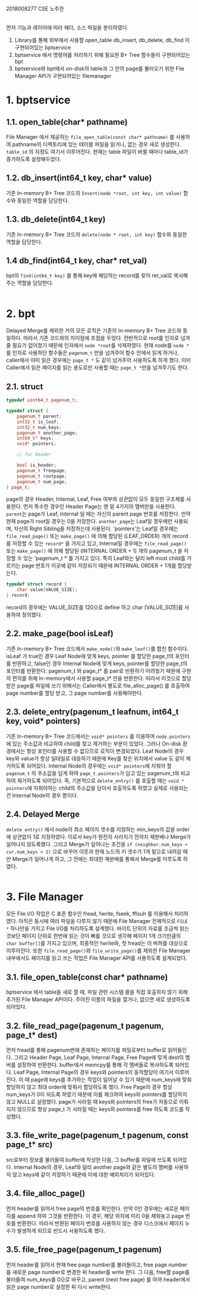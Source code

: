 2018008277 CSE 노주찬<br><br>

먼저 기능과 레이어에 따라 헤더, 소스 파일을 분리하였다.<br>

1. Library를 통해 외부에서 사용할 open_table db_insert, db_delete, db_find 이 구현되어있는 bptservice
2. bptservice 에서 명령어를 처리하기 위해 필요한 B+ Tree 함수들이 구현되어있는 bpt
3. bptservice와 bpt에서 on-disk의 table과 그 안의 page를 불러오기 위한 File Manager API가 구현되어있는 filemanager


# 1. bptservice
## 1.1. open_table(char* pathname)
File Manager 에서 제공하는 `file_open_table(const char* pathname)` 를 사용하여 pathname의 디렉토리에 있는 테이블 파일을 읽거나, 없는 경우 새로 생성한다. `table_id` 의 지정도 여기서 이루어진다. 현재는 table 파일이 바뀔 때마다 table_id가 증가하도록 설정해두었다.

## 1.2. db_insert(int64_t key, char* value)
기존 In-memory B+ Tree 코드의 `Insert(node *root, int key, int value)` 함수와 동일한 역할을 담당한다.

## 1.3. db_delete(int64_t key)
기존 In-memory B+ Tree 코드의 `delete(node * root, int key)` 함수와 동일한 역할을 담당한다.

## 1.4 db_find(int64_t key, char* ret_val)
bpt의 `find(int64_t key)` 를 통해 key에 해당하는 record를 찾아 ret_val로 복사해주는 역할을 담당한다.
<br><br>

# 2. bpt
Delayed Merge를 제외한 거의 모든 로직은 기존의 In-memory B+ Tree 코드와 동일하다. 따라서 기존 코드와의 차이점에 초점을 두었다. 전반적으로 root를 인자로 넘겨줄 필요가 없어졌기 때문에 인자에서 `node *root`를 삭제하였다. 현재 node를 `node *` 를 인자로 사용하던 함수들은 `pagenum_t` 만을 넘겨주어 함수 안에서 읽게 하거나, caller에서 이미 읽은 경우에는 `page_t *` 도 같이 넘겨주어 사용하도록 하게 했다. 이미 Caller에서 읽은 페이지를 읽는 용도로만 사용할 때는 `page_t *`만을 넘겨주기도 한다.

## 2.1. struct
```cpp
typedef uint64_t pagenum_t;

typedef struct {
	pagenum_t parent;
	int32_t is_leaf;
	int32_t num_keys;
	pagenum_t another_page;
	int64_t* keys;
	void* pointers;

	// for Header

	bool is_header;
	pagenum_t freepage;
	pagenum_t rootpage;
	pagenum_t num_page;
} page_t;
```

page의 경우 Header, Internal, Leaf, Free 여부와 상관없이 모두 동일한 구조체를 사용한다. 먼저 특수한 경우인 Header Page는 맨 밑 4가지의 멤버만을 사용한다. `parent`는 page가 Leaf, Internal 일 때는 자신의 parent page 번호를 저장한다. 만약 현재 page가 root일 경우는 0을 저장한다. `another_page`는 Leaf일 경우에만 사용되며, 자신의 Right Sibling을 저장하는데 사용된다. 'pointers'는 Leaf일 경우에는 `file_read_page()`  또는 `make_page()` 에 의해 할당된 (LEAF_ORDER) 개의 record를 저장할 수 있는 `record*` 을 가지고 있고, Internal일 경우에는 `file_read_page()` 또는 `make_page()` 에 의해 할당된 (INTERNAL ORDER + 1) 개의 pagenum_t 을 저장할 수 있는 'pagenum_t *`를 가지고 있다. 특히 Leaf와는 달리 left most child를 가르키는 page 번호가 이곳에 같이 저장되기 때문에 INTERNAL ORDER + 1개를 할당받는다.

```cpp
typedef struct record {
	char value[VALUE_SIZE];
} record;
```
record의 경우에는 VALUE_SIZE를 120으로 define 하고 char [VALUE_SIZE]를 사용하여 정의했다. 

## 2.2. make_page(bool isLeaf)

기존 In-memory B+ Tree 코드에서 `make_node()`와 `make_leaf()`를 합친 함수이다. isLeaf 가 true인 경우 Leaf Node에 맞게 keys, pointer 를 할당한 page_t의 포인터를 반환하고, false인 경우 Internal Node에 맞게 keys, pointer를 할당한 page_t의 포인터를 반환한다. pagenum_t 와 page_t* 를 pair로 반환하기 어려웠기 때문에 구현의 편의를 위해 In-memory에서 사용할 page_t* 만을 반환한다. 따라서 이것으로 할당받은 page를 파일에 쓰기 위해서는 Caller에서 별도로 file_alloc_page() 를 호출하여 page number를 할당 받고, 그 page number를 사용해야한다.

## 2.3. delete_entry(pagenum_t leafnum, int64_t key, void* pointers)
기존 In-memory B+ Tree 코드에서는 `void* pointers` 를 이용하여 `node.pointers`에 있는 주소값과 비교하여 child를 찾고 제거하는 부분이 있었다. 그러나 On-disk 환경에서는 항상 포인터를 사용할 수 없으므로 로직이 변경되었다. Leaf Node의 경우 key와 value가 항상 일대일로 대응하기 때문에 Key를 찾은 위치에서 value 도 같이 제거하도록 되어있다. Internal Node의 경우에는 `void* pointers`에 지워야 할 `pagenum_t` 의 주소값을 담게 하여 `page_t.pointers`가 담고 있는 pagenum_t와 비교하여 제거하도록 되어있다. 즉, 기본적으로 `delete_entry()` 를 호출할 때는 `void * pointers`에 지워야하는 child의 주소값을 담아서 호출하도록 하였고 실제로 사용되는 건 Internal Node의 경우 뿐이다.

## 2.4. Delayed Merge
`delete entry()` 에서 node의 최소 페이지 갯수를 지정하는 min_keys의 값을 order에 상관없이 1로 지정하였다. 이로서 key가 완전히 사라지기 전까지 재분배나 Merge가 일어나지 않도록했다. 그리고 Merge가 일어나는 조건을 `if (neighbor.num_keys + cur.num_keys < 2)` 으로 바꾸어 이웃과 현재 노드의 키 갯수가 1개 밑으로 내려갈 때만 Merge가 일어나게 하고, 그 전에는 최대한 재분배를 통해서 Merge를 미루도록 하였다.
<br><br>

# 3. File Manager 
모든 File I/O 작업은 C 표준 함수인 fread, fwrite, fseek, fflsuh 를 이용해서 처리하였다. 아직은 동시에 여러 파일을 다루지 않기 때문에 File Manager 전체적으로 `FILE *` 하나만을 가지고 File I/O를 처리하도록 설계했다. 바이트 단위의 자료를 조금씩 읽는 것보단 페이지 단위로 한번에 읽는 것이 빠를 것으로 생각해 페이지 1개 크기만큼의 `char buffer[]`를 가지고 있으며, 최종적인 fwrite와, 첫 fread는 이 버퍼를 대상으로 이루어진다. 또한 `file_read_page()`와 `file_write_page()`를 제외한 File Manager 내부에서도 페이지를 읽고 쓰는 작업은 File Manager API를 사용하도록 설계되었다. 

## 3.1. file_open_table(const char* pathname)
bptservice 에서 table을 새로 열 때, 파일 관련 시스템 콜을 직접 호출하지 않기 위해 추가된 File Manager API이다. 주어진 이름의 파일을 열거나, 없으면 새로 생성하도록 되어있다.

## 3.2. file_read_page(pagenum_t pagenum, page_t* dest)
먼저 fread를 통해 pagenum번에 존재하는 페이지를 파일로부터 buffer로 읽어들인다. 그리고 Header Page, Leaf Page, Internal Page, Free Page에 맞게 dest의 멤버를 설정하여 반환한다. buffer에서 memcpy를 통해 각 멤버들로 복사하도록 되어있다. Leaf Page, Internal Page의 경우 keys와 pointers의 동적할당이 여기서 이루어진다. 이 때 page에 keys를 추가하는 작업이 일어날 수 있기 때문에 num_keys에 맞춰 할당하지 않고 최대 order에 맞춰서 할당하도록 했다.  Free Page의 경우 항상 num_keys가 0이 되도록 하였기 때문에 이를 체크하여 keys와 pointers를 할당하지 않고 NULL로 설정했다. page가 사라질 때 keys와 pointers의 free가 자동으로 이뤄지지 않으므로 항상 page_t 가 사라질 때는 keys와 pointers를 free 하도록 코드를 작성했다.

## 3.3. file_write_page(pagenum_t pagenum, const page_t* src)
src로부터 정보를 불러들여 buffer에 작성한 다음, 그 buffer를 파일에 쓰도록 되어있다. Internal Node의 경우, Leaf와 달리 another page와 같은 별도의 멤버를 사용하지 않고 keys에 같이 저장하기 때문에 이에 대한 예외처리가 되어있다.

## 3.4. file_alloc_page()
먼저 header를 읽어서 free page의 번호를 확인한다. 만약 0인 경우에는 새로운 페이지를 append 하여 그것을 반환한다. 이 경우, 해당 위치에 미리 0을 채워놓고 page 번호를 반환한다. 따라서 반환된 페이지 번호를 사용하지 않는 경우 디스크에서 페이지 누수가 발생하게 되므로 반드시 사용하도록 했다.

## 3.5. file_free_page(pagenum_t pagenum)
먼저 header를 읽어서 현재 free page number를 불러들이고, free page number를 새로운 page number로 변경한 뒤 header를 write 한다. 그 다음, free할 page를 불러들여 num_keys를 0으로 바꾸고, parent (next free page) 를 아까 header에서 읽은 page number로 설정한 뒤 다시 write한다.









